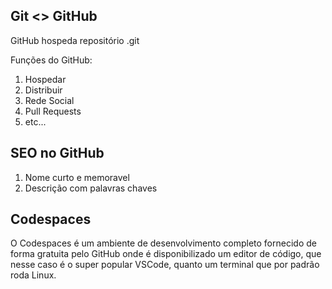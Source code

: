 ## Git <> GitHub
GitHub hospeda repositório .git

Funções do GitHub: 
1. Hospedar
2. Distribuir
3. Rede Social
4. Pull Requests
5. etc...

## SEO no GitHub
1. Nome curto e memoravel
2. Descrição com palavras chaves

## Codespaces
O Codespaces é um ambiente de desenvolvimento completo fornecido de forma gratuita pelo GitHub onde é disponibilizado um editor de código, que nesse caso é o super popular VSCode, quanto um terminal que por padrão roda Linux.


